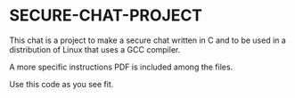 # SECURE-CHAT-PROJECT

This chat is a project to make a secure chat written in C and to be used in a
distribution of Linux that uses a GCC compiler.

A more specific instructions PDF is included among the files.

Use this code as you see fit.
